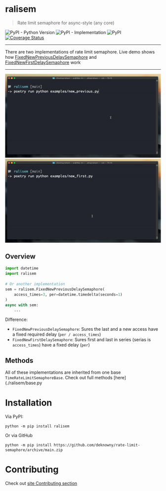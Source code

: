 # ralisem
> Rate limit semaphore for async-style (any core)

![PyPI - Python Version](https://img.shields.io/pypi/pyversions/ralisem)
![PyPI - Implementation](https://img.shields.io/pypi/implementation/ralisem)
![PyPI](https://img.shields.io/pypi/v/ralisem)
[![Coverage Status](https://coveralls.io/repos/github/deknowny/rate-limit-semaphore/badge.svg?branch=main)](https://coveralls.io/github/deknowny/rate-limit-semaphore?branch=main)
***
There are two implementations of rate limit semaphore. Live demo shows how [FixedNewPreviousDelaySemaphore](./example/new_previous.py) and [FixedNewFirstDelaySemaphore](./examples/new_first.py) work
***
![Live demo](./assets/new-previous-live-demo.gif)
![Live demo](./assets/new-first-live-demo.gif)


## Overview
```python
import datetime
import ralisem

# Or another implementation
sem = ralisem.FixedNewPreviousDelaySemaphore(
    access_times=3, per=datetime.timedelta(seconds=1)
)
async with sem:
    ...
```
Difference:
* `FixedNewPreviousDelaySemaphore`: Sures the last and a new access have a fixed required delay (`per / access_times`)
* `FixedNewFirstDelaySemaphore`: Sures first and last in series (serias is `access_times`) have a fixed delay (`per`)

## Methods
All of these implementations are inherited from one base `TimeRateLimitSemaphoreBase`. Check out full methods [here](./ralisem/base.py

# Installation
Via PyPI:
```shell
python -m pip install ralisem
```
Or via GitHub
```shell
python -m pip install https://github.com/deknowny/rate-limit-semaphore/archive/main.zip
```
# Contributing
Check out [site Contributing section](https://deknowny.github.io/rate-limit-semaphore/latest/contributing/)
